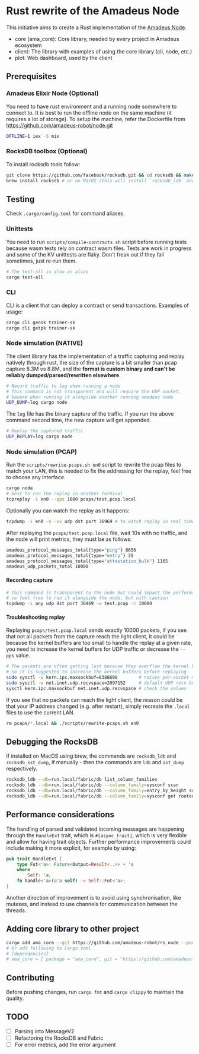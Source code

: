# Rust rewrite of the Amadeus Node

This initiative aims to create a Rust implementation of the [Amadeus Node](https://github.com/amadeus-robot/node.git).

- core (ama_core): Core library, needed by every project in Amadeus ecosystem
- client: The library with examples of using the core library (cli, node, etc.)
- plot: Web dashboard, used by the client

## Prerequisites

### Amadeus Elixir Node (Optional)

You need to have rust environment and a running node somewhere to connect to.
It is best to run the offline node on the same machine (it requires a lot of storage).
To setup the machine, refer the Dockerfile from https://github.com/amadeus-robot/node.git

```bash
OFFLINE=1 iex -S mix
```

### RocksDB toolbox (Optional)

To install rocksdb tools follow:

```bash
git clone https://github.com/facebook/rocksdb.git && cd rocksdb && make ldb && make sst_dump
brew install rocksdb # or on MacOS (this will install `rocksdb_ldb` and `rocksdb_sst_dump`)
```

## Testing

Check `.cargo/config.toml` for command aliases.

### Unittests

You need to run `scripts/compile-contracts.sh` script before running
tests because wasm tests rely on contract wasm files. Tests are work
in progress and some of the KV unittests are flaky. Don't freak out
if they fail sometimes, just re-run them.

```bash
# The test-all is also an alias
cargo test-all
```

### CLI

CLI is a client that can deploy a contract or send transactions.
Examples of usage:

```bash
cargo cli gensk trainer-sk
cargo cli getpk trainer-sk
```

### Node simulation (NATIVE)

The client library has the implementation of a traffic capturing
and replay natively through rust, the size of the capture is a bit
smaller than pcap capture 8.3M vs 8.8M, and the **format is custom
binary and can't be reliably dumped/parsed/rewritten elsewhere**.

```bash
# Record traffic to log when running a node
# This command is not transparent and will require the UDP socket,
# beware when running it alongside another running amadeus node
UDP_DUMP=log cargo node
```

The `log` file has the binary capture of the traffic. If you
run the above command second time, the new capture will get appended.

```bash
# Replay the captured traffic
UDP_REPLAY=log cargo node
```

### Node simulation (PCAP)

Run the `scripts/rewrite-pcaps.sh en0` script to rewrite the pcap
files to match your LAN, this is needed to fix the addressing for
the replay, feel free to choose any interface.

```bash
cargo node
# best to run the replay in another terminal
tcpreplay -i en0 --pps 1000 pcaps/test.pcap.local
```

Optionally you can watch the replay as it happens:

```bash
tcpdump -i en0 -n -vv udp dst port 36969 # to watch replay in real time
```

After replaying the `pcaps/test.pcap.local` file, wait 10s with no
traffic, and the node will print metrics, they must be as follows:

```bash
amadeus_protocol_messages_total{type="ping"} 8656
amadeus_protocol_messages_total{type="entry"} 35
amadeus_protocol_messages_total{type="attestation_bulk"} 1165
amadeus_udp_packets_total 10000
```

#### Recording capture

```bash
# This command is transparent to the node but could impact the performance,
# so feel free to run it alongside the node, but with caution
tcpdump -i any udp dst port 36969 -w test.pcap -c 10000
```

#### Troubleshooting replay

Replaying `pcaps/test.pcap.local` sends exactly 10000 packets, if you
see that not all packets from the capture reach the light client, it
could be because the kernel buffers are too small to handle the replay
at a given rate, you need to increase the kernel buffers for UDP
traffic or decrease the `--pps` value.

```bash
# The packets are often getting lost because they overflow the kernel buffers
# So it is suggested to increase the kernel buffers before replaying
sudo sysctl -w kern.ipc.maxsockbuf=8388608        # raises per-socket max
sudo sysctl -w net.inet.udp.recvspace=2097152     # default UDP recv buffer (per-socket)
sysctl kern.ipc.maxsockbuf net.inet.udp.recvspace # check the values
```

If you see that no packets can reach the light client, the reason could
be that your IP address changed (e.g. after restart), simply recreate
the `.local` files to use the current LAN.

```bash
rm pcaps/*.local && ./scripts/rewrite-pcaps.sh en0
```

## Debugging the RocksDB

If installed on MacOS using brew, the commands are `rocksdb_ldb` and `rocksdb_sst_dump`,
if manually - then the commands are `ldb` and `sst_dump` respectively.

```bash
rocksdb_ldb --db=run.local/fabric/db list_column_families
rocksdb_ldb --db=run.local/fabric/db --column_family=sysconf scan
rocksdb_ldb --db=run.local/fabric/db --column_family=entry_by_height scan
rocksdb_ldb --db=run.local/fabric/db --column_family=sysconf get rooted_tip
```

## Performance considerations

The handling of parsed and validated incoming messages are happening through the
`HandleExt` trait, which is `#[async_trait]`, which is very flexible and allow
for having trait objects. Further performance improvements could include making
it more explicit, for example by using:

```rust
pub trait HandleExt {
    type Fut<'a>: Future<Output=Result<..>> + 'a
    where
        Self: 'a;
    fn handle<'a>(&'a self) -> Self::Fut<'a>;
}
```

Another direction of improvement is to avoid using synchronisation, like mutexes,
and instead to use channels for communication between the threads.

## Adding core library to other project

```bash
cargo add ama_core --git https://github.com/amadeus-robot/rs_node --package ama_core --branch main
# Or add following to Cargo.toml
# [dependencies]
# ama_core = { package = "ama_core", git = "https://github.com/amadeus-robot/rs_node", branch = "main" }
```

## Contributing

Before pushing changes, run `cargo fmt` and `cargo clippy` to maintain the quality.

## TODO

- [ ] Parsing into MessageV2
- [ ] Refactoring the RocksDB and Fabric
- [ ] For error metrics, add the error argument